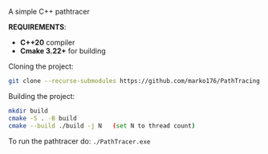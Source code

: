 A simple C++ pathtracer

**REQUIREMENTS**:

- **C++20** compiler
- **Cmake 3.22+** for building


Cloning the project:
```bash
git clone --recurse-submodules https://github.com/marko176/PathTracing.git
```
Building the project:
```bash
mkdir build
cmake -S . -B build
cmake --build ./build -j N   (set N to thread count)
```
To run the pathtracer do: `./PathTracer.exe`
